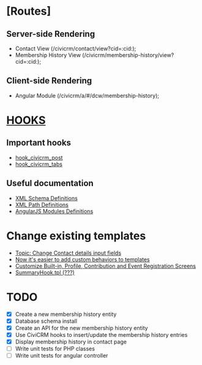 # [Routes]

## Server-side Rendering

- Contact View (/civicrm/contact/view?cid=:cid:);
- Membership History View (/civicrm/membership-history/view?cid=:cid:);

## Client-side Rendering

- Angular Module (/civicrm/a/#/dcw/membership-history);

# [HOOKS](https://wiki.civicrm.org/confluence/display/CRMDOC42/Hook+Reference)

## Important hooks

- [hook_civicrm_post](https://wiki.civicrm.org/confluence/display/CRMDOC42/hook_civicrm_post)
- [hook_civicrm_tabs](https://wiki.civicrm.org/confluence/display/CRMDOC42/hook_civicrm_tabs)

## Useful documentation

- [XML Schema Definitions](https://docs.civicrm.org/dev/en/latest/framework/schema-definition/)
- [XML Path Definitions](https://wiki.civicrm.org/confluence/display/CRMDOC42/Component+Reference)
- [AngularJS Modules Definitions](https://docs.civicrm.org/dev/en/stable/hooks/hook_civicrm_angularModules/)

# Change existing templates

- [Topic: Change Contact details input fields](https://forum.civicrm.org/index.php?topic=30372.0)
- [Now it's easier to add custom behaviors to templates](https://civicrm.org/blog/dave-greenberg/now-its-easier-add-custom-behaviors-templates)
- [Customize Built-in, Profile, Contribution and Event Registration Screens](https://wiki.civicrm.org/confluence/display/CRMDOC/Customize+Built-in%2C+Profile%2C+Contribution+and+Event+Registration+Screens)
- [SummaryHook.tpl (???)](templates/CRM/Contact/Page/View/SummaryHook.tpl)

# TODO

- [x] Create a new membership history entity
- [x] Database schema install
- [x] Create an API for the new membership history entity
- [x] Use CiviCRM hooks to insert/update the membership history entries
- [x] Display membership history in contact page
- [ ] Write unit tests for PHP classes
- [ ] Write unit tests for angular controller
